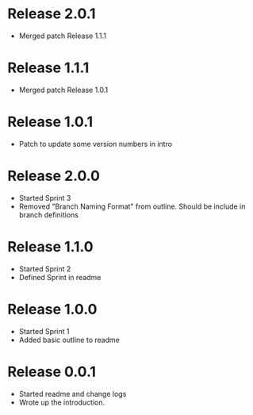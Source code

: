 # Release 2.0.1
- Merged patch Release 1.1.1

# Release 1.1.1
- Merged patch Release 1.0.1

# Release 1.0.1
- Patch to update some version numbers in intro

# Release 2.0.0
- Started Sprint 3
- Removed "Branch Naming Format" from outline. Should be include in branch
  definitions

# Release 1.1.0
- Started Sprint 2
- Defined Sprint in readme

# Release 1.0.0
- Started Sprint 1
- Added basic outline to readme

# Release 0.0.1
- Started readme and change logs
- Wrote up the introduction.
